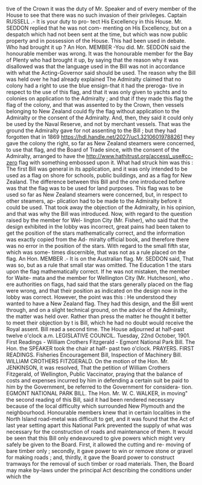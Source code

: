 tive of the Crown it was the duty of Mr. Speaker and of every member of the House to see that there was no such invasion of their privileges. Captain RUSSELL .- It is your duty to pro- tect His Excellency in this House. Mr. SEDDON replied that he was not com- menting on His Excellency, but on a despatch which had not been sent at the time, but which was now public property and in possession of the House. This had been used in debate. Who had brought it up ? An Hon. MEMBER -You did. Mr. SEDDON said the honourable member was wrong. It was the honourable member for the Bay of Plenty who had brought it up, by saying that the reason why it was disallowed was that the language used in the Bill was not in accordance with what the Acting-Governor said should be used. The reason why the Bill was held over he had already explained The Admiralty claimed that no colony had a right to use the blue ensign-that it had the preroga- tive in respect to the use of this flag, and that it was only given to yachts and to colonies on application to the Admiralty ; and that if they made this flag the flag of the colony, and that was assented to by the Crown, then vessels belonging to New Zealand could fly the flag without application to the Admiralty or the consent of the Admiralty. And, then, they said it could only be used by the Naval Reserve, and not by merchant vessels. That was the ground the Admiralty gave for not assenting to the Bill ; but they had forgotten that in 1869 https://hdl.handle.net/2027/uc1.32106019788261 they gave the colony the right, so far as New Zealand steamers were concerned, to use that flag, and the Board of Trade since, with the consent of the Admiralty, arranged to have the http://www.hathitrust.org/access\_use#cc-zero flag with something embossed upon it. What had struck him was this : The first Bill was general in its application, and it was only intended to be used as a flag on shore for schools, public buildings, and as a flag for New Zealand. The difference between this Bill and the one introduced before was that the flag was to be used for land purposes. This flag was to be used so far as New Zealand steamers were concerned, but, in respect to other steamers, ap- plication had to be made to the Admiralty before it could be used. That took away the objection of the Admiralty, in his opinion, and that was why the Bill was introduced. Now, with regard to the question raised by the member for Wel- lington City (Mr. Fisher), who said that the design exhibited in the lobby was incorrect, great pains had been taken to get the position of the stars mathematically correct, and the information was exactly copied from the Ad- miralty official book, and therefore there was no error in the position of the stars. With regard to the small fifth star, which was some- times discernible, that was not as a rule placed on the flag. An Hon. MEMBER .- It is on the Australian flag. Mr. SEDDON said, That was so, but as a rule that small star was omitted. The Education 1 the stars upon the flag mathematically correct. If he was not mistaken, the member for Waite- mata and the member for Wellington City (Mr. Hutcheson), who . ere authorities on flags, had said that the stars generally placed on the flag were wrong, and that their position as indicated on the design now in the lobby was correct. However, the point was this : He understood they wanted to have a New Zealand flag. They had this design, and the Bill went through, and on a slight technical ground, on the advice of the Admiralty, the matter was held over. Rather than press the matter he thought it better to meet their objection by t is Bill, which he had no doubt would receive the Royal assent. Bill read a second time. The House adjourned at half-past twelve o'clock a.m. LEGISLATIVE COUNCIL. Tuesday, 22nd October, 1901. First Readings - William Crothers Fitzgerald - Egmont National Park Bill. The Hon. the SPEAKER took the chair at half- past two o'clock. PRAYERS. FIRST READINGS. Fisheries Encouragement Bill, Inspection of Machinery Bill. WILLIAM CROTHERS FITZGERALD. On the motion of the Hon. Mr. JENKINSON, it was resolved, That the petition of William Crothers Fitzgerald, of Wellington, Public Vaccinator, praying that the balance of costs and expenses incurred by him in defending a certain suit be paid to him by the Government, be referred to the Government for considera- tion. EGMONT NATIONAL PARK BILL. The Hon. Mr. W. C. WALKER, in moving" the second reading of this Bill, said it had been rendered necessary because of the local difficulty which surrounded New Plymouth and the neighbourhood. Honourable members knew that in certain localities in the North Island road-metal was difficult to get, and it was found that the Act of last year setting apart this National Park prevented the supply of what was necessary for the construction of roads and maintenance of them. It would be seen that this Bill only endeavoured to give powers which might very safely be given to the Board. First, it allowed the cutting and re- moving of bare timber only ; secondly, it gave power to win or remove stone or gravel for making roads ; and, thirdly, it gave the Board power to construct tramways for the removal of such timber or road materials. Then, the Board may make by-laws under the principal Act describing the conditions under which the 